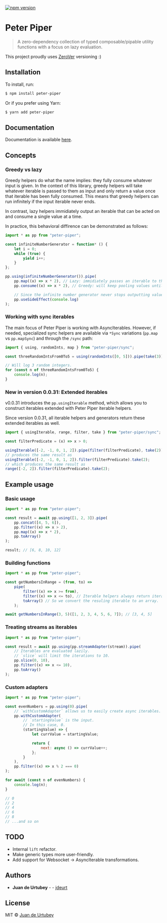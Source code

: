 [![npm version](https://badge.fury.io/js/peter-piper.svg)](https://badge.fury.io/js/peter-piper)

# Peter Piper

> A zero-dependency collection of typed composable/pipable utility functions with a focus on lazy evaluation.

This project proudly uses [ZeroVer](https://0ver.org) versioning :)

## Installation

To install, run:

```sh
$ npm install peter-piper
```

Or if you prefer using Yarn:

```sh
$ yarn add peter-piper
```

## Documentation

Documentation is available [here](https://jdeurt.github.io/peter-piper/).

## Concepts

### Greedy vs lazy

Greedy helpers do what the name implies: they fully consume whatever input is given. In the context of this library, greedy helpers will take whatever iterable is passed to them as input and only return a value once that iterable has been fully consumed. This means that greedy helpers can run infinitely if the input iterable never ends.

In contrast, lazy helpers immidiately output an iterable that can be acted on and consume a single value at a time.

In practice, this behavioral diffirence can be demonstrated as follows:

```js
import * as pp from "peter-piper";

const infiniteNumberGenerator = function* () {
    let i = 0;
    while (true) {
        yield i++;
    }
};

pp.using(infiniteNumberGenerator()).pipe(
    pp.map((x) => x * 2), // Lazy: immidiately passes an iterable to the next helper
    pp.consume((x) => x * 2), // Greedy: will keep pooling values until the iterable has finished

    // Since the infinite number generator never stops outputting values, `consume` will run infinitely and this helper is never reached.
    pp.useSideEffect(console.log)
);
```

### Working with sync iterables

The main focus of Peter Piper is working with AsyncIterables. However, if needed, specialized sync helpers are available via `*Sync` variations (`pp.map` vs `pp.mapSync`) and through the `/sync` path:

```js
import { using, randomInts, map } from "peter-piper/sync";

const threeRandomIntsFrom0To5 = using(randomInts([0, 5])).pipe(take(3));

// Will log 3 random integers.
for (const n of threeRandomIntsFrom0To5) {
    console.log(n);
}
```

### New in version 0.0.31: Extended iterables

v0.0.31 introduces the `pp.usingIterable` method, which allows you to construct iterables extended with Peter Piper iterable helpers.

Since version 0.0.31, all iterable helpers and generators return these extended iterables as well.

```js
import { usingIterable, range, filter, take } from "peter-piper/sync";

const filterPredicate = (x) => x > 0;

usingIterable([-2, -1, 0, 1, 2]).pipe(filter(filterPredicate), take(2));
// produces the same result as
usingIterable([-2, -1, 0, 1, 2]).filter(filterPredicate).take(2);
// which produces the same result as
range([-2, 2]).filter(filterPredicate).take(2);
```

## Example usage

### Basic usage

```js
import * as pp from "peter-piper";

const result = await pp.using([1, 2, 3]).pipe(
    pp.concat([4, 5, 6]),
    pp.filter((x) => x > 2),
    pp.map((x) => x * 2),
    pp.toArray()
);

result; // [6, 8, 10, 12]
```

### Building functions

```js
import * as pp from "peter-piper";

const getNumbersInRange = (from, to) =>
    pipe(
        filter((x) => x >= from),
        filter((x) => x <= to), // Iterable helpers always return iterables
        toArray() // So we convert the resuling iterable to an array.
    );

await getNumbersInRange(3, 5)([1, 2, 3, 4, 5, 6, 7]); // [3, 4, 5]
```

### Treating streams as iterables

```js
import * as pp from "peter-piper";

const result = await pp.using(pp.streamAdapter(stream)).pipe(
    // Iterables are evaluated lazily.
    // `slice` will limit the iterations to 10.
    pp.slice(0, 10),
    pp.filter((x) => x <= 10),
    pp.toArray()
);
```

### Custom adapters

```js
import * as pp from "peter-piper";

const evenNumbers = pp.using(0).pipe(
    // `withCustomAdapter` allows us to easily create async iterables.
    pp.withCustomAdapter(
        // `startingValue` is the input.
        // In this case, 0.
        (startingValue) => {
            let currValue = startingValue;

            return {
                next: async () => currValue++;
            };
        }
    ),
    pp.filter((x) => x % 2 === 0)
);

for await (const n of evenNumbers) {
    console.log(n);
}

// 0
// 2
// 4
// 6
// 8
// ...and so on
```

## TODO

-   Internal `lift` refactor.
-   Make generic types more user-friendly.
-   Add support for Websocket -> AsyncIterable transformations.

## Authors

-   **Juan de Urtubey** - - [jdeurt](https://github.com/jdeurt)

## License

MIT © [Juan de Urtubey](https://github.com/jdeurt)
